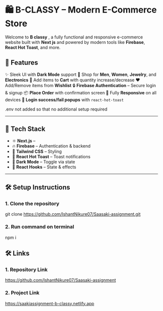 # 🛍️ B-CLASSY – Modern E-Commerce Store

Welcome to **B classy** , a fully functional and responsive e-commerce website built with **Next js** and powered by modern tools like **Firebase**, **React Hot Toast**, and more.

## 🚀 Features

✨ Sleek UI with **Dark Mode** support
👕 Shop for **Men**, **Women**, **Jewelry**, and **Electronics**
🛒 Add items to **Cart** with quantity increase/decrease
❤️ Add/Remove items from **Wishlist**
🔒 **Firebase Authentication** – Secure login & signup
📦 **Place Order** with confirmation screen
📱 Fully **Responsive** on all devices
🔔 **Login success/fail popups** with `react-hot-toast`

.env not added so that no additional setup required

---

## 🧠 Tech Stack

* ⚛️ **Next.js** –&#x20;
* 🔥 **Firebase** – Authentication & backend
* 💅 **Tailwind CSS** – Styling
* 🍞 **React Hot Toast** – Toast notifications
* 🌙 **Dark Mode** – Toggle via state
* 🧠 **React Hooks** – State & effects

---

## 🛠️ Setup Instructions

### 1. Clone the repository

git clone https://github.com/IshantNikure07/Saasaki-assignment.git

### 2. Run  command on terminal
npm i

## 🛠️ Links

### 1. Repository Link 
 https://github.com/IshantNikure07/Saasaki-assignment

### 2.  Project Link  
  https://saakiassignment-b-classy.netlify.app

